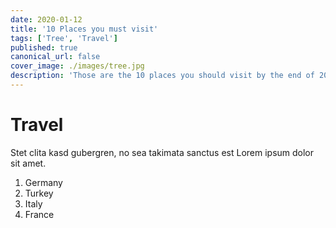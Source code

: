 ```yaml
---
date: 2020-01-12
title: '10 Places you must visit'
tags: ['Tree', 'Travel']
published: true
canonical_url: false
cover_image: ./images/tree.jpg
description: 'Those are the 10 places you should visit by the end of 2020! I carefully put together this list of travel targets for you, including a lot of useful hints what is worth seeing. Sightseeing spots, restaurants etc. Ok, nevermind, I am just testing my ability to create clickbait titles here, move on.'
---
```


# Travel

Stet clita kasd gubergren, no sea takimata sanctus est Lorem ipsum dolor sit amet.

1. Germany
2. Turkey
3. Italy
4. France
